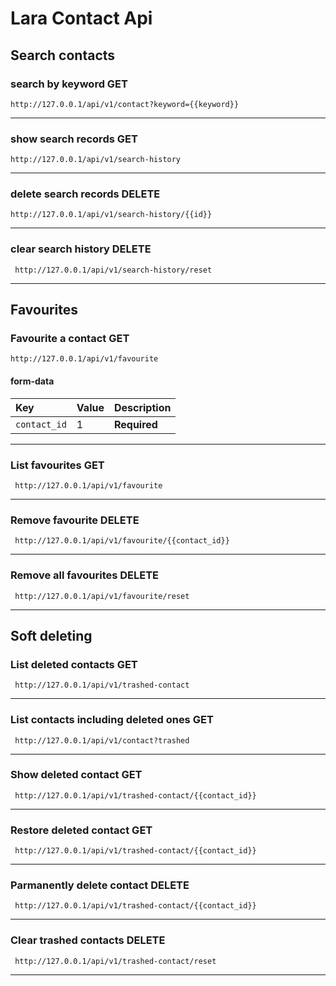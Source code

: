 # Lara Contact Api

## Search contacts
### search by keyword **GET**
```http
http://127.0.0.1/api/v1/contact?keyword={{keyword}}
```

----------------------------------------------------------------

### show search records **GET**
```http
http://127.0.0.1/api/v1/search-history
```

----------------------------------------------------------------

### delete search records **DELETE**
```http
http://127.0.0.1/api/v1/search-history/{{id}}
```

----------------------------------------------------------------

### clear search history **DELETE**
```http
 http://127.0.0.1/api/v1/search-history/reset
```

----------------------------------------------------------------

## Favourites
### Favourite a contact **GET**

```http
http://127.0.0.1/api/v1/favourite
```
#### form-data
| Key            | Value        | Description                |
| :------------- | :----------- | :------------------------- |
| `contact_id` | 1 | **Required** |

----------------------------------------------------------------

### List favourites **GET**
```http
 http://127.0.0.1/api/v1/favourite
```

----------------------------------------------------------------

### Remove favourite **DELETE**
```http
 http://127.0.0.1/api/v1/favourite/{{contact_id}}
```

----------------------------------------------------------------

### Remove all favourites **DELETE**
```http
 http://127.0.0.1/api/v1/favourite/reset
```

----------------------------------------------------------------

## Soft deleting

### List deleted contacts **GET**
```http
 http://127.0.0.1/api/v1/trashed-contact
```

----------------------------------------------------------------

### List contacts including deleted ones **GET**
```http
 http://127.0.0.1/api/v1/contact?trashed
```

----------------------------------------------------------------

### Show deleted contact **GET**
```http
 http://127.0.0.1/api/v1/trashed-contact/{{contact_id}}
```

----------------------------------------------------------------

### Restore deleted contact **GET**
```http
 http://127.0.0.1/api/v1/trashed-contact/{{contact_id}}
```

----------------------------------------------------------------

### Parmanently delete contact **DELETE**
```http
 http://127.0.0.1/api/v1/trashed-contact/{{contact_id}}
```

----------------------------------------------------------------

### Clear trashed contacts **DELETE**
```http
 http://127.0.0.1/api/v1/trashed-contact/reset
```
----------------------------------------------------------------

<!-- 

### request name
```http
POST  http://127.0.0.1/api/v1/f
```
#### form-data
| Key       | Value    | Description                |
| :-------- | :------- | :------------------------- |

----------------------------------------------------------------
-->